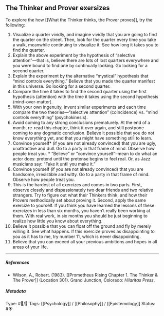 ## The Thinker and Prover exersizes  # 

To explore the how [[What the Thinker thinks, the Prover proves]], try the following: 

1. Visualize a quarter vividly, and imagine vividly that you are going to find the quarter on the street. Then, look for the quarter every time you take a walk, meanwhile continuing to visualize it. See how long it takes you to find the quarter. 
2. Explain the above experiment by the hypothesis of “selective attention”—that is, believe there are lots of lost quarters everywhere and you were bound to find one by continually looking. Go looking for a second quarter. 
3. Explain the experiment by the alternative “mystical” hypothesis that “mind controls everything.” Believe that you made the quarter manifest in this universe. Go looking for a second quarter. 
4. Compare the time it takes to find the second quarter using the first hypothesis (attention) with the time it takes using the second hypothesis (mind-over-matter). 
5. With your own ingenuity, invent similar experiments and each time compare the two theories—“selective attention” (coincidence) vs. “mind controls everything” (psychokinesis). 
6. Avoid coming to any strong conclusions prematurely. At the end of a month, re-read this chapter, think it over again, and still postpone coming to any dogmatic conclusion. Believe it possible that you do not know everything yet, and that you might have something still to learn. 
7. Convince yourself* (if you are not already convinced) that you are ugly, unattractive and dull. Go to a party in that frame of mind. Observe how people treat you. * “Believe” or “convince yourself”–mean to do what an actor does: pretend until the pretense begins to feel real. Or, as Jazz musicians say: “Fake it until you make it.”
9. Convince yourself (if you are not already convinced) that you are handsome, irresistible and witty. Go to a party in that frame of mind. Observe how people treat you. 
10. This is the hardest of all exercizes and comes in two parts. First, observe closely and dispassionately two dear friends and two relative strangers. Try to figure out what their Thinkers think, and how their Provers methodically set about proving it. Second, apply the same exercize to yourself. If you think you have learned the lessons of these exercizes in less than six months, you haven’t really been working at them. With real work, in six months you should be just beginning to realize how little you know about everything. 
11. Believe it possible that you can float off the ground and fly by merely willing it. See what happens. If this exercize proves as disappointing to you as it has to me, try number 11, which is never disappointing. 
12. Believe that you can exceed all your previous ambitions and hopes in all areas of your life.

___

##### References

-  Wilson, A., Robert. (1983). [[Prometheus Rising Chapter 1. The Thinker & The Prover]] (Location 301). Grand Junction, Colorado: _Hilaritas Press_. 

##### Metadata

Type: #🔵/🔵 
Tags: [[Psychology]] / [[Philosophy]] / [[Epistemology]] 
Status: #☀️ 